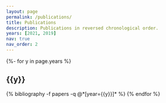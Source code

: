 ```yaml
---
layout: page
permalink: /publications/
title: Publications
description: Publications in reversed chronological order.
years: [2021, 2019]
nav: true
nav_order: 2
---
```

<!-- _pages/publications.md -->
<div class="publications">
{%- for y in page.years %}
  <h2 class="year">{{y}}</h2>
  {% bibliography -f papers -q @*[year={{y}}]* %}
{% endfor %}
</div>

